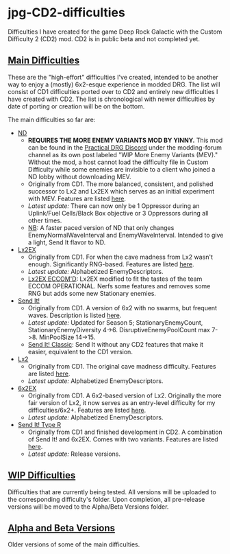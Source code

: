 # jpg-CD2-difficulties
 Difficulties I have created for the game Deep Rock Galactic with the Custom Difficulty 2 (CD2) mod. CD2 is in public beta and not completed yet.

## [Main Difficulties](https://github.com/pH-JPEG/jpg-CD2-difficulties/tree/main/Main%20Difficulties)
These are the "high-effort" difficulties I've created, intended to be another way to enjoy a (mostly) 6x2-esque experience in modded DRG. The list will consist of CD1 difficulties ported over to CD2 and entirely new difficulties I have created with CD2. The list is chronological with newer difficulties by date of porting or creation will be on the bottom.

The main difficulties so far are:
- [ND](https://github.com/pH-JPEG/jpg-CD2-difficulties/blob/main/Main%20Difficulties/ND/ND.json)
  - **REQUIRES THE MORE ENEMY VARIANTS MOD BY YINNY.** This mod can be found in the [Practical DRG Discord](https://discord.gg/hFkqMXPBzA) under the modding-forum channel as its own post labeled "WIP More Enemy Variants (MEV)." Without the mod, a host cannot load the difficulty file in Custom Difficulty while some enemies are invisible to a client who joined a ND lobby without downloading MEV.
  - Originally from CD1. The more balanced, consistent, and polished successor to Lx2 and Lx2EX which serves as an initial experiment with MEV. Features are listed [here](https://github.com/pH-JPEG/jpg-CD2-difficulties/blob/main/Main%20Difficulties/ND/ND%20Features.txt).
  - *Latest update:* There can now only be 1 Oppressor during an Uplink/Fuel Cells/Black Box objective or 3 Oppressors during all other times.
  - [NB](https://github.com/pH-JPEG/jpg-CD2-difficulties/blob/main/Main%20Difficulties/ND/NB.json): A faster paced version of ND that only changes EnemyNormalWaveInterval and EnemyWaveInterval. Intended to give a light, Send It flavor to ND.
- [Lx2EX](https://github.com/pH-JPEG/jpg-CD2-difficulties/blob/main/Main%20Difficulties/Lx2EX/Lx2EX.json)
  - Originally from CD1. For when the cave madness from Lx2 wasn't enough. Significantly RNG-based. Features are listed [here](https://github.com/pH-JPEG/jpg-CD2-difficulties/blob/main/Main%20Difficulties/Lx2EX/Lx2EX%20Features.txt).
  - *Latest update:* Alphabetized EnemyDescriptors.
  - [Lx2EX ECCOM'D](https://github.com/pH-JPEG/jpg-CD2-difficulties/blob/main/Main%20Difficulties/Lx2EX/Lx2EX%20ECCOM'D.json): Lx2EX modified to fit the tastes of the team ECCOM OPERATIONAL. Nerfs some features and removes some RNG but adds some new Stationary enemies.
- [Send It!](https://github.com/pH-JPEG/jpg-CD2-difficulties/blob/main/Main%20Difficulties/Send%20It!/Send%20It!.json)
  - Originally from CD1. A version of 6x2 with no swarms, but frequent waves. Description is listed [here](https://github.com/pH-JPEG/jpg-CD2-difficulties/blob/main/Main%20Difficulties/Send%20It!/Send%20It!%20Features.md).
  - *Latest update:* Updated for Season 5; StationaryEnemyCount, StationaryEnemyDiversity 4->6. DisruptiveEnemyPoolCount max 7->8. MinPoolSize 14->15.
  - [Send It! Classic](https://github.com/pH-JPEG/jpg-CD2-difficulties/blob/main/Main%20Difficulties/Send%20It!/Send%20It!%20Classic.json): Send It without any CD2 features that make it easier, equivalent to the CD1 version.
- [Lx2](https://github.com/pH-JPEG/jpg-CD2-difficulties/blob/main/Main%20Difficulties/Lx2/Lx2.json)
  - Originally from CD1. The original cave madness difficulty. Features are listed [here](https://github.com/pH-JPEG/jpg-CD2-difficulties/blob/main/Main%20Difficulties/Lx2/Lx2%20Features.txt).
  - *Latest update:* Alphabetized EnemyDescriptors.
- [6x2EX](https://github.com/pH-JPEG/jpg-CD2-difficulties/blob/main/Main%20Difficulties/6x2EX/6x2EX.json)
  - Originally from CD1. A 6x2-based version of Lx2. Originally the more fair version of Lx2, it now serves as an entry-level difficulty for my difficulties/6x2+. Features are listed [here](https://github.com/pH-JPEG/jpg-CD2-difficulties/blob/main/Main%20Difficulties/6x2EX/6x2EX%20Features.txt).
  - *Latest update:* Alphabetized EnemyDescriptors.
- [Send It! Type R](https://github.com/pH-JPEG/jpg-CD2-difficulties/tree/main/Main%20Difficulties/Send%20It!%20Type%20R)
  - Originally from CD1 and finished development in CD2. A combination of Send It! and 6x2EX. Comes with two variants. Features are listed [here](https://github.com/pH-JPEG/jpg-CD2-difficulties/tree/main/Main%20Difficulties/Send%20It!%20Type%20R).
  - *Latest update:* Release versions.

## [WIP Difficulties](https://github.com/pH-JPEG/jpg-CD2-difficulties/tree/main/WIP%20Difficulties)
Difficulties that are currently being tested. All versions will be uploaded to the corresponding difficulty's folder. Upon completion, all pre-release versions will be moved to the Alpha/Beta Versions folder.

## [Alpha and Beta Versions](https://github.com/pH-JPEG/jpg-CD2-difficulties/tree/main/Alpha%20and%20Beta%20Versions)
Older versions of some of the main difficulties.